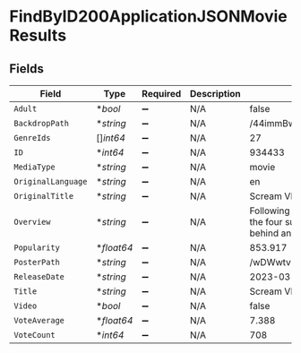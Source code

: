 # FindByID200ApplicationJSONMovieResults


## Fields

| Field                                                                                                         | Type                                                                                                          | Required                                                                                                      | Description                                                                                                   | Example                                                                                                       |
| ------------------------------------------------------------------------------------------------------------- | ------------------------------------------------------------------------------------------------------------- | ------------------------------------------------------------------------------------------------------------- | ------------------------------------------------------------------------------------------------------------- | ------------------------------------------------------------------------------------------------------------- |
| `Adult`                                                                                                       | **bool*                                                                                                       | :heavy_minus_sign:                                                                                            | N/A                                                                                                           | false                                                                                                         |
| `BackdropPath`                                                                                                | **string*                                                                                                     | :heavy_minus_sign:                                                                                            | N/A                                                                                                           | /44immBwzhDVyjn87b3x3l9mlhAD.jpg                                                                              |
| `GenreIds`                                                                                                    | []*int64*                                                                                                     | :heavy_minus_sign:                                                                                            | N/A                                                                                                           | 27                                                                                                            |
| `ID`                                                                                                          | **int64*                                                                                                      | :heavy_minus_sign:                                                                                            | N/A                                                                                                           | 934433                                                                                                        |
| `MediaType`                                                                                                   | **string*                                                                                                     | :heavy_minus_sign:                                                                                            | N/A                                                                                                           | movie                                                                                                         |
| `OriginalLanguage`                                                                                            | **string*                                                                                                     | :heavy_minus_sign:                                                                                            | N/A                                                                                                           | en                                                                                                            |
| `OriginalTitle`                                                                                               | **string*                                                                                                     | :heavy_minus_sign:                                                                                            | N/A                                                                                                           | Scream VI                                                                                                     |
| `Overview`                                                                                                    | **string*                                                                                                     | :heavy_minus_sign:                                                                                            | N/A                                                                                                           | Following the latest Ghostface killings, the four survivors leave Woodsboro behind and start a fresh chapter. |
| `Popularity`                                                                                                  | **float64*                                                                                                    | :heavy_minus_sign:                                                                                            | N/A                                                                                                           | 853.917                                                                                                       |
| `PosterPath`                                                                                                  | **string*                                                                                                     | :heavy_minus_sign:                                                                                            | N/A                                                                                                           | /wDWwtvkRRlgTiUr6TyLSMX8FCuZ.jpg                                                                              |
| `ReleaseDate`                                                                                                 | **string*                                                                                                     | :heavy_minus_sign:                                                                                            | N/A                                                                                                           | 2023-03-08                                                                                                    |
| `Title`                                                                                                       | **string*                                                                                                     | :heavy_minus_sign:                                                                                            | N/A                                                                                                           | Scream VI                                                                                                     |
| `Video`                                                                                                       | **bool*                                                                                                       | :heavy_minus_sign:                                                                                            | N/A                                                                                                           | false                                                                                                         |
| `VoteAverage`                                                                                                 | **float64*                                                                                                    | :heavy_minus_sign:                                                                                            | N/A                                                                                                           | 7.388                                                                                                         |
| `VoteCount`                                                                                                   | **int64*                                                                                                      | :heavy_minus_sign:                                                                                            | N/A                                                                                                           | 708                                                                                                           |